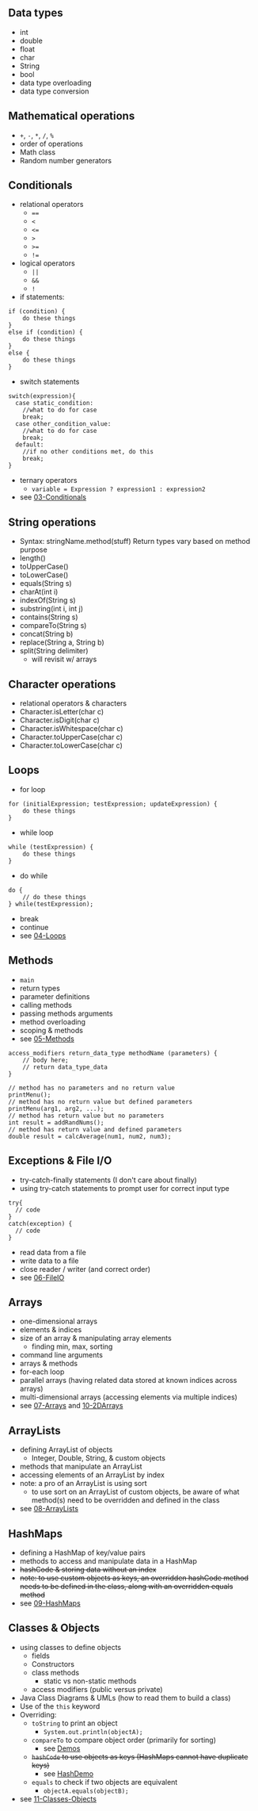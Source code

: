 ## Data types

- int
- double
- float
- char
- String
- bool
- data type overloading
- data type conversion

## Mathematical operations

- `+`, `-`, `*`, `/`, `%`
- order of operations
- Math class
- Random number generators

## Conditionals

- relational operators
  - `==`
  - `<`
  - `<=`
  - `>`
  - `>=`
  - `!=`
- logical operators
  - `||`
  - `&&`
  - `!`
- if statements:

```
if (condition) {
    do these things
}
else if (condition) {
    do these things
}
else {
    do these things
}
```

- switch statements

```
switch(expression){
  case static_condition:
    //what to do for case
    break;
  case other_condition_value:
    //what to do for case
    break;
  default:
    //if no other conditions met, do this
    break;
}
```

- ternary operators
  - `variable = Expression ? expression1 : expression2`
- see [03-Conditionals](../03-Conditionals/)

## String operations

- Syntax: stringName.method(stuff) Return types vary based on method purpose
- length()
- toUpperCase()
- toLowerCase()
- equals(String s)
- charAt(int i)
- indexOf(String s)
- substring(int i, int j)
- contains(String s)
- compareTo(String s)
- concat(String b)
- replace(String a, String b)
- split(String delimiter)
  - will revisit w/ arrays

## Character operations

- relational operators & characters
- Character.isLetter(char c)
- Character.isDigit(char c)
- Character.isWhitespace(char c)
- Character.toUpperCase(char c)
- Character.toLowerCase(char c)

## Loops

- for loop

```
for (initialExpression; testExpression; updateExpression) {
    do these things
}
```

- while loop

```
while (testExpression) {
    do these things
}
```

- do while

```
do {
    // do these things
} while(testExpression);
```

- break
- continue
- see [04-Loops](../04-Loops/)

## Methods

- `main`
- return types
- parameter definitions
- calling methods
- passing methods arguments
- method overloading
- scoping & methods
- see [05-Methods](../05-Methods/)

```
access_modifiers return_data_type methodName (parameters) {
    // body here;
    // return data_type_data
}
```

```
// method has no parameters and no return value
printMenu();
// method has no return value but defined parameters
printMenu(arg1, arg2, ...);
// method has return value but no parameters
int result = addRandNums();
// method has return value and defined parameters
double result = calcAverage(num1, num2, num3);
```

## Exceptions & File I/O

- try-catch-finally statements (I don't care about finally)
- using try-catch statements to prompt user for correct input type

```
try{
  // code
}
catch(exception) {
  // code
}
```

- read data from a file
- write data to a file
- close reader / writer (and correct order)
- see [06-FileIO](../06-FileIO/)

## Arrays

- one-dimensional arrays
- elements & indices
- size of an array & manipulating array elements
  - finding min, max, sorting
- command line arguments
- arrays & methods
- for-each loop
- parallel arrays (having related data stored at known indices across arrays)
- multi-dimensional arrays (accessing elements via multiple indices)
- see [07-Arrays](../07-Arrays/) and [10-2DArrays](../10-2DArrays/)

## ArrayLists

- defining ArrayList of objects
  - Integer, Double, String, & custom objects
- methods that manipulate an ArrayList
- accessing elements of an ArrayList by index
- note: a pro of an ArrayList is using sort
  - to use sort on an ArrayList of custom objects, be aware of what method(s) need to be overridden and defined in the class
- see [08-ArrayLists](../08-ArrayLists/)

## HashMaps

- defining a HashMap of key/value pairs
- methods to access and manipulate data in a HashMap
- ~~hashCode & storing data without an index~~
- ~~note: to use custom objects as keys, an overridden hashCode method needs to be defined in the class, along with an overridden equals method~~
- see [09-HashMaps](../09-HashMaps)

## Classes & Objects

- using classes to define objects
  - fields
  - Constructors
  - class methods
    - static vs non-static methods
  - access modifiers (public versus private)
- Java Class Diagrams & UMLs (how to read them to build a class)
- Use of the `this` keyword
- Overriding:
  - `toString` to print an object
    - `System.out.println(objectA);`
  - `compareTo` to compare object order (primarily for sorting)
    - see [Demos](../11-Classes-Objects/Demos/)
  - ~~`hashCode` to use objects as keys (HashMaps cannot have duplicate keys)~~
    - see [HashDemo](../11-Classes-Objects/HashDemo/)
  - `equals` to check if two objects are equivalent
    - `objectA.equals(objectB);`
- see [11-Classes-Objects](../11-Classes-Objects/)
